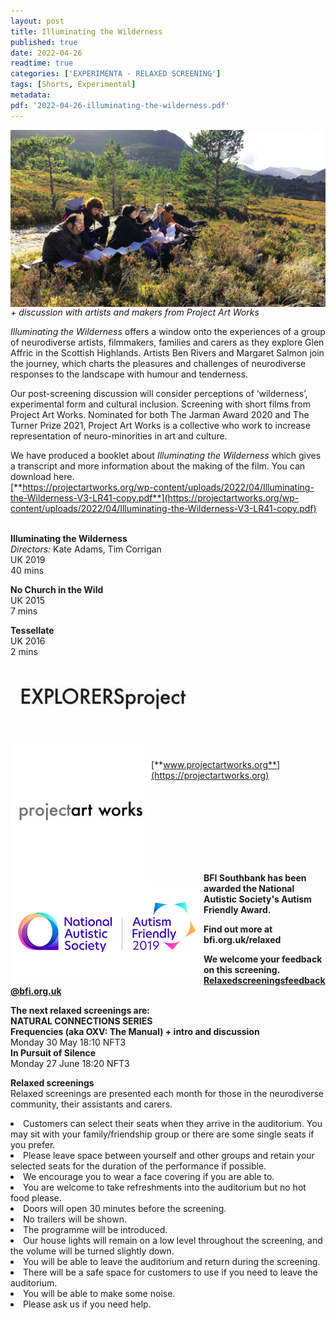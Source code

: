 ```yaml
---
layout: post
title: Illuminating the Wilderness
published: true
date: 2022-04-26
readtime: true
categories: ['EXPERIMENTA - RELAXED SCREENING']
tags: [Shorts, Experimental]
metadata: 
pdf: '2022-04-26-illuminating-the-wilderness.pdf'
---
```


<img style="float: left;" src="/img/illuminating-the-wilderness-01.jpg"><br><br>

_+ discussion with artists and makers from  Project Art Works_

_Illuminating the Wilderness_ offers a window onto the experiences of a group of neurodiverse artists, filmmakers, families and carers as they explore Glen Affric in the Scottish Highlands. Artists Ben Rivers and Margaret Salmon join the journey, which charts the pleasures and challenges of neurodiverse responses to the landscape with humour and tenderness.

Our post-screening discussion will consider perceptions of ‘wilderness’, experimental form and cultural inclusion. Screening with short films from Project Art Works. Nominated for both  The Jarman Award 2020 and The Turner Prize 2021, Project Art Works is a collective who work to increase representation of neuro-minorities in art and culture.

We have produced a booklet about _Illuminating the Wilderness_ which gives a transcript and more information about the making of the film. You can download here.  
[**https://projectartworks.org/wp-content/uploads/2022/04/Illuminating-the-Wilderness-V3-LR41-copy.pdf**](https://projectartworks.org/wp-content/uploads/2022/04/Illuminating-the-Wilderness-V3-LR41-copy.pdf)
<br><br>

**Illuminating the Wilderness**  
_Directors:_ Kate Adams, Tim Corrigan  
UK 2019  
40 mins

**No Church in the Wild**  
UK 2015  
7 mins

**Tessellate**  
UK 2016  
2 mins


<img style="float: left;" src="/img/explorers.jpg"><br><br><br><br>

<img style="float: left;" src="/img/PAW.jpg"><br><br><br><br>
[**www.projectartworks.org**](https://projectartworks.org)

<img style="float: left;" src="/img/autistic_society.png"><br><br><br><br><br><br><br>

**BFI Southbank has been awarded the National Autistic Society's Autism Friendly Award.**<br>


**Find out more at  bfi.org.uk/relaxed**<br>


**We welcome your feedback on this screening.**<br>
**Relaxedscreeningsfeedback@bfi.org.uk**<br>


**The next relaxed screenings are:**<br>
**NATURAL CONNECTIONS SERIES**  
**Frequencies (aka OXV: The Manual) + intro and discussion**   
Monday 30 May 18:10 NFT3  
**In Pursuit of Silence**  
Monday 27 June 18:20 NFT3
<br>



**Relaxed screenings**<br>
Relaxed screenings are presented each month for those in the neurodiverse community, their assistants and carers.

<li>Customers can select their seats when they arrive in the auditorium. You may sit with your family/friendship group or there are some single seats if you prefer.

<li>Please leave space between yourself and other groups and retain your selected seats for the duration of the performance if possible.

<li>We encourage you to wear a face covering if you are able to.

<li>You are welcome to take refreshments into the auditorium but no hot food please.

<li>Doors will open 30 minutes before the screening.

<li>No trailers will be shown.

<li>The programme will be introduced.

<li>Our house lights will remain on a low level throughout the screening, and the volume will be turned slightly down.

<li>You will be able to leave the auditorium and return during the screening.

<li>There will be a safe space for customers to use if you need to leave the auditorium.

<li>You will be able to make some noise.

<li>Please ask us if you need help.


<!--stackedit_data:
eyJoaXN0b3J5IjpbLTU0MTU3NTg4M119
-->
